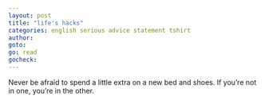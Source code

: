 ```yaml
---
layout: post
title: "life's hacks"
categories: english serious advice statement tshirt
author:
goto:
go: read
gocheck:
---
```

Never be afraid to spend a little extra on a new bed and shoes. If you’re not in one, you’re in the other.
